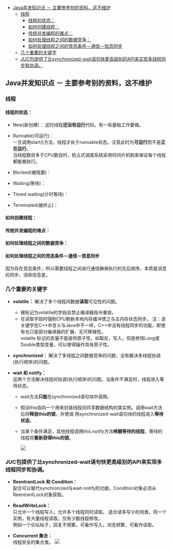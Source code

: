 
<!-- vim-markdown-toc GFM -->

- [Java并发知识点 － 主要参考别的资料，这不维护](#java并发知识点--主要参考别的资料这不维护)
  - [线程](#线程)
    - [线程的状态：](#线程的状态)
    - [如何创建线程：](#如何创建线程)
    - [传统并发编程的难点：](#传统并发编程的难点)
    - [如何处理线程之间的数据竞争：](#如何处理线程之间的数据竞争)
    - [如何处理线程之间的竞态条件－通信－信息同步](#如何处理线程之间的竞态条件通信信息同步)
  - [几个重要的关键字](#几个重要的关键字)
  - [JUC包提供了比synchronized-wait语句快更高级别的API来实现多线程同步和协调。](#juc包提供了比synchronized-wait语句快更高级别的api来实现多线程同步和协调)

<!-- vim-markdown-toc -->



## Java并发知识点 － 主要参考别的资料，这不维护

### 线程

#### 线程的状态：
- New(新创建)： 这时线程**还没有运行**代码，有一些基础工作要做。

- Runnable(可运行)：  
  一旦调用start()方法，线程才处于runnable状态。注意此时为**可运行**而不是**正在运行**。  
  当线程数目多于CPU数目时，抢占式调度系统采用时间片机制来保证每个线程都能被执行。

- Blocked(被阻塞)： 

- Waiting(等待)：

- Timed waiting(计时等待)：

- Terminated(被终止)：


#### 如何创建线程：


#### 传统并发编程的难点：


#### 如何处理线程之间的数据竞争：


#### 如何处理线程之间的竞态条件－通信－信息同步
因为存在竞态条件，所以需要线程之间进行通信确保执行的先后顺序，本质是消息的同步，消除信息差。


### 几个重要的关键字
- **volatile：**  解决了多个线程间数据**读取**可见性的问题。  
  - 被标记为volatile的字段会禁止编译器指令重排。
  - 在读取字段时强制CPU刷新本地内存缓冲使之与主内存状态同步。
  注：该关键字在C++中含义与Java中不一样，C++中没有线程同步的功能，即使有也只是部分编译器的扩展，无可移植性。  
      volatile 标记的变量不能提供原子性，如取反，写入，但是修饰Long或Double类型变量，可以使得操作具有原子性。

- **synchronized：**  解决了多线程之间数据竞争的问题，没有解决多线程协调(执行顺序)的问题。  

- **wait 和 notify：**  
  这两个方法解决线程间协调(执行顺序)的问题。当条件不满足时，线程进入等待状态。

  - wait方法**只能**在synchronized语句块中调用。

  - 假设this指向一个用来封装线程间共享数据结构的类实例。调用wait方法后将**释放this的锁**，并使调
    用synchronized-wait语句块的线程进入**等待状态**。

  - 当某个条件满足，其他线程调用this.notify方法**唤醒等待的线程**，等待的线程将**重新获得this的锁**。  

    <img src="../9.Resources/Java-multithread-wait-notify.jpg">


### JUC包提供了比synchronized-wait语句快更高级别的API来实现多线程同步和协调。

- **ReentrantLock 和 Condition：**  
  配合可以替代synchronized与wait-notify的功能，Condition对象必须从ReentrantLock对象获取。

- **ReadWriteLock：**   
  只允许一个线程写入，允许多个线程同时读取。 适合读多写少的场景。同一个实例，有大量线程读取，仅有少数线程修改。  
  例如一个论坛帖子，回复不频繁，可看作写入。浏览频繁，可看作读取。

- **Concurrent 集合：**   
  线程安全的集合类。
  <img src="../9.Resources/Java-threadsafe-BlockConllection.png">


